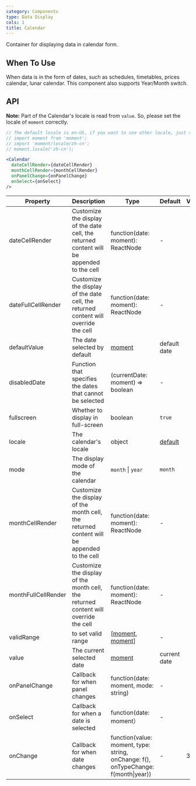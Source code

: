 ```yaml
---
category: Components
type: Data Display
cols: 1
title: Calendar
---
```


Container for displaying data in calendar form.

## When To Use

When data is in the form of dates, such as schedules, timetables, prices calendar, lunar calendar. This component also supports Year/Month switch.

## API

**Note:** Part of the Calendar's locale is read from `value`. So, please set the locale of `moment` correctly.

```jsx
// The default locale is en-US, if you want to use other locale, just set locale in entry file globally.
// import moment from 'moment';
// import 'moment/locale/zh-cn';
// moment.locale('zh-cn');

<Calendar
  dateCellRender={dateCellRender}
  monthCellRender={monthCellRender}
  onPanelChange={onPanelChange}
  onSelect={onSelect}
/>
```

| Property | Description | Type | Default | Version |
| --- | --- | --- | --- | --- |
| dateCellRender | Customize the display of the date cell, the returned content will be appended to the cell | function(date: moment): ReactNode | - |  |
| dateFullCellRender | Customize the display of the date cell, the returned content will override the cell | function(date: moment): ReactNode | - |  |
| defaultValue | The date selected by default | [moment](http://momentjs.com/) | default date |  |
| disabledDate | Function that specifies the dates that cannot be selected | (currentDate: moment) => boolean | - |  |
| fullscreen | Whether to display in full-screen | boolean | `true` |  |
| locale | The calendar's locale | object | [default](https://github.com/ant-design/ant-design/blob/master/components/date-picker/locale/example.json) |  |
| mode | The display mode of the calendar | `month` \| `year` | `month` |  |
| monthCellRender | Customize the display of the month cell, the returned content will be appended to the cell | function(date: moment): ReactNode | - |  |
| monthFullCellRender | Customize the display of the month cell, the returned content will override the cell | function(date: moment): ReactNode | - |  |
| validRange | to set valid range | \[[moment](http://momentjs.com/), [moment](http://momentjs.com/)] | - |  |
| value | The current selected date | [moment](http://momentjs.com/) | current date |
| onPanelChange | Callback for when panel changes | function(date: moment, mode: string) | - |  |
| onSelect | Callback for when a date is selected | function(date: moment） | - |  |
| onChange | Callback for when date changes | function(value: moment, type: string, onChange: f(), onTypeChange: f(month\|year)) | - | 3.19.0 |
